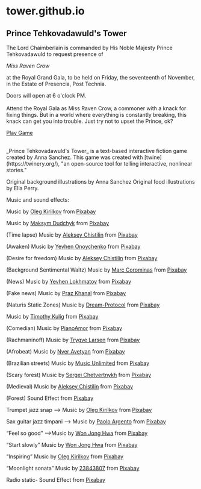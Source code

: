 # tower.github.io
## Prince Tehkovadawuld's Tower

The Lord Chaimberlain is commanded by His Noble Majesty Prince Tehkovadawuld to request presence of

*Miss Raven Crow*

at the Royal Grand Gala, to be held on Friday, the seventeenth of November, in the Estate of Presencia, Post Technia.

Doors will open at 6 o'clock PM.
<br>
<br>
Attend the Royal Gala as Miss Raven Crow, a commoner with a knack for fixing things. But in a world where everything is constantly breaking, this knack can get you into trouble. Just try not to upset the Prince, ok?

<a target="_blank" href="https://tekovadawuld.github.io/tower.github.io/">Play Game</a>

<br>
_Prince Tehkovadawuld's Tower_ is a text-based interactive fiction game created by Anna Sanchez. 
This game was created with [twine](https://twinery.org/), "an open-source tool for telling interactive, nonlinear stories."

Original background illustrations by Anna Sanchez
Original food illustrations by Ella Perry.


Music and sound effects:

Music by <a href="https://pixabay.com/users/music_for_videos-26992513/?utm_source=link-attribution&utm_medium=referral&utm_campaign=music&utm_content=164258">Oleg Kirilkov</a> from <a href="https://pixabay.com/music//?utm_source=link-attribution&utm_medium=referral&utm_campaign=music&utm_content=164258">Pixabay</a>

Music by <a href="https://pixabay.com/users/white_records-32584949/?utm_source=link-attribution&utm_medium=referral&utm_campaign=music&utm_content=166529">Maksym Dudchyk</a> from <a href="https://pixabay.com//?utm_source=link-attribution&utm_medium=referral&utm_campaign=music&utm_content=166529">Pixabay</a>

(Time lapse) Music by <a href="https://pixabay.com/users/lexin_music-28841948/?utm_source=link-attribution&utm_medium=referral&utm_campaign=music&utm_content=115672">Aleksey Chistilin</a> from <a href="https://pixabay.com/music//?utm_source=link-attribution&utm_medium=referral&utm_campaign=music&utm_content=115672">Pixabay</a>

(Awaken) Music by <a href="https://pixabay.com/users/onoychenkomusic-24430395/?utm_source=link-attribution&utm_medium=referral&utm_campaign=music&utm_content=136824">Yevhen Onoychenko</a> from <a href="https://pixabay.com/music//?utm_source=link-attribution&utm_medium=referral&utm_campaign=music&utm_content=136824">Pixabay</a>

(Desire for freedom) Music by <a href="https://pixabay.com/users/lexin_music-28841948/?utm_source=link-attribution&utm_medium=referral&utm_campaign=music&utm_content=124112">Aleksey Chistilin</a> from <a href="https://pixabay.com//?utm_source=link-attribution&utm_medium=referral&utm_campaign=music&utm_content=124112">Pixabay</a>

(Background Sentimental Waltz) Music by <a href="https://pixabay.com/users/musiclfiles-3826066/?utm_source=link-attribution&utm_medium=referral&utm_campaign=music&utm_content=123818">Marc Corominas</a> from <a href="https://pixabay.com/music//?utm_source=link-attribution&utm_medium=referral&utm_campaign=music&utm_content=123818">Pixabay</a>

(News) Music by <a href="https://pixabay.com/users/www_lokhmatovmusic_com-27845391/?utm_source=link-attribution&utm_medium=referral&utm_campaign=music&utm_content=156080">Yevhen Lokhmatov</a> from <a href="https://pixabay.com//?utm_source=link-attribution&utm_medium=referral&utm_campaign=music&utm_content=156080">Pixabay</a>

(Fake news) Music by <a href="https://pixabay.com/users/prazkhanal-24653570/?utm_source=link-attribution&utm_medium=referral&utm_campaign=music&utm_content=117862">Praz Khanal</a> from <a href="https://pixabay.com//?utm_source=link-attribution&utm_medium=referral&utm_campaign=music&utm_content=117862">Pixabay</a>

(Naturis Static Zones) Music by <a href="https://pixabay.com/users/dream-protocol-9556087/?utm_source=link-attribution&utm_medium=referral&utm_campaign=music&utm_content=137560">Dream-Protocol</a> from <a href="https://pixabay.com/music//?utm_source=link-attribution&utm_medium=referral&utm_campaign=music&utm_content=137560">Pixabay</a>

Music by <a href="https://pixabay.com/users/timkulig-31678821/?utm_source=link-attribution&utm_medium=referral&utm_campaign=music&utm_content=163621">Timothy Kulig</a> from <a href="https://pixabay.com//?utm_source=link-attribution&utm_medium=referral&utm_campaign=music&utm_content=163621">Pixabay</a>

(Comedian) Music by <a href="https://pixabay.com/users/pianoamor-28628048/?utm_source=link-attribution&utm_medium=referral&utm_campaign=music&utm_content=117016">PianoAmor</a> from <a href="https://pixabay.com//?utm_source=link-attribution&utm_medium=referral&utm_campaign=music&utm_content=117016">Pixabay</a>

(Rachmaninoff) Music by <a href="https://pixabay.com/users/nesrality-22721863/?utm_source=link-attribution&utm_medium=referral&utm_campaign=music&utm_content=10994">Trygve Larsen</a> from <a href="https://pixabay.com//?utm_source=link-attribution&utm_medium=referral&utm_campaign=music&utm_content=10994">Pixabay</a>

(Afrobeat) Music by <a href="https://pixabay.com/users/royaltyfreemusic-29393722/?utm_source=link-attribution&utm_medium=referral&utm_campaign=music&utm_content=149308">Nver Avetyan</a> from <a href="https://pixabay.com//?utm_source=link-attribution&utm_medium=referral&utm_campaign=music&utm_content=149308">Pixabay</a>

(Brazilian streets) Music by <a href="https://pixabay.com/users/music_unlimited-27600023/?utm_source=link-attribution&utm_medium=referral&utm_campaign=music&utm_content=139762">Music Unlimited</a> from <a href="https://pixabay.com/music//?utm_source=link-attribution&utm_medium=referral&utm_campaign=music&utm_content=139762">Pixabay</a>

(Scary forest) Music by <a href="https://pixabay.com/users/sergequadrado-24990007/?utm_source=link-attribution&utm_medium=referral&utm_campaign=music&utm_content=90162">Sergei Chetvertnykh</a> from <a href="https://pixabay.com/music//?utm_source=link-attribution&utm_medium=referral&utm_campaign=music&utm_content=90162">Pixabay</a>

(Medieval) Music by <a href="https://pixabay.com/users/lexin_music-28841948/?utm_source=link-attribution&utm_medium=referral&utm_campaign=music&utm_content=147373">Aleksey Chistilin</a> from <a href="https://pixabay.com//?utm_source=link-attribution&utm_medium=referral&utm_campaign=music&utm_content=147373">Pixabay</a>

(Forest) Sound Effect from <a href="https://pixabay.com/sound-effects/?utm_source=link-attribution&utm_medium=referral&utm_campaign=music&utm_content=6735">Pixabay</a>

Trumpet jazz snap —> Music by <a href="https://pixabay.com/users/music_for_videos-26992513/?utm_source=link-attribution&utm_medium=referral&utm_campaign=music&utm_content=164261">Oleg Kirilkov</a> from <a href="https://pixabay.com/music//?utm_source=link-attribution&utm_medium=referral&utm_campaign=music&utm_content=164261">Pixabay</a>

Sax guitar jazz timpani —> Music by <a href="https://pixabay.com/users/paoloargento-38603296/?utm_source=link-attribution&utm_medium=referral&utm_campaign=music&utm_content=164472">Paolo Argento</a> from <a href="https://pixabay.com//?utm_source=link-attribution&utm_medium=referral&utm_campaign=music&utm_content=164472">Pixabay</a>

“Feel so good” —>Music by <a href="https://pixabay.com/users/darockart-17132017/?utm_source=link-attribution&utm_medium=referral&utm_campaign=music&utm_content=143888">Won Jong Hwa</a> from <a href="https://pixabay.com//?utm_source=link-attribution&utm_medium=referral&utm_campaign=music&utm_content=143888">Pixabay</a>

“Start slowly” Music by <a href="https://pixabay.com/users/darockart-17132017/?utm_source=link-attribution&utm_medium=referral&utm_campaign=music&utm_content=166052">Won Jong Hwa</a> from <a href="https://pixabay.com//?utm_source=link-attribution&utm_medium=referral&utm_campaign=music&utm_content=166052">Pixabay</a>

“Inspiring” Music by <a href="https://pixabay.com/users/music_for_videos-26992513/?utm_source=link-attribution&utm_medium=referral&utm_campaign=music&utm_content=112623">Oleg Kirilkov</a> from <a href="https://pixabay.com//?utm_source=link-attribution&utm_medium=referral&utm_campaign=music&utm_content=112623">Pixabay</a>

“Moonlight sonata” Music by <a href="https://pixabay.com/users/23843807-23843807/?utm_source=link-attribution&utm_medium=referral&utm_campaign=music&utm_content=12490">23843807</a> from <a href="https://pixabay.com/music//?utm_source=link-attribution&utm_medium=referral&utm_campaign=music&utm_content=12490">Pixabay</a>

Radio static- Sound Effect from <a href="https://pixabay.com/?utm_source=link-attribution&utm_medium=referral&utm_campaign=music&utm_content=6717">Pixabay</a>
